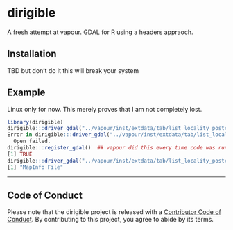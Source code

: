 
<!-- README.md is generated from README.Rmd. Please edit that file -->

# dirigible

<!-- badges: start -->

<!-- badges: end -->

A fresh attempt at vapour. GDAL for R using a headers appraoch.

## Installation

TBD but don’t do it this will break your system

## Example

Linux only for now. This merely proves that I am not completely lost.

``` r
library(dirigible)
dirigible:::driver_gdal("../vapour/inst/extdata/tab/list_locality_postcode_meander_valley.tab")
Error in dirigible:::driver_gdal("../vapour/inst/extdata/tab/list_locality_postcode_meander_valley.tab") : 
  Open failed.
dirigible:::register_gdal()  ## vapour did this every time code was run (should be in .onLoad() along with file-path DATA envvars)
[1] TRUE
dirigible:::driver_gdal("../vapour/inst/extdata/tab/list_locality_postcode_meander_valley.tab")
[1] "MapInfo File"
```

-----

## Code of Conduct

Please note that the dirigible project is released with a [Contributor
Code of
Conduct](https://contributor-covenant.org/version/2/0/CODE_OF_CONDUCT.html).
By contributing to this project, you agree to abide by its terms.
